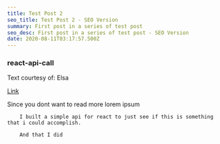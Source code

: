 ```yaml
---
title: Test Post 2
seo_title: Test Post 2 - SEO Version
summary: First post in a series of test post
seo_desc: First post in a series of test post - SEO Version
date: 2020-08-11T03:17:57.500Z
---
```

### react-api-call

Text courtesy of: Elsa

[Link]("https://github.com/AJ-Ferguson123/react-api-call")

Since you dont want to read more lorem ipsum

        I built a simple api for react to just see if this is something that i could accomplish.

        And that I did 
        